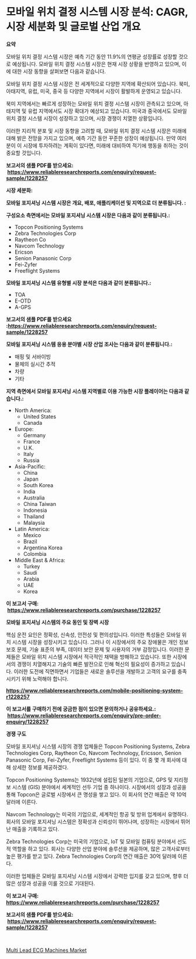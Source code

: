 <p><h1>모바일 위치 결정 시스템 시장 분석: CAGR, 시장 세분화 및 글로벌 산업 개요</h1></p><p><strong>요약</strong></p>
<p><p>모바일 위치 결정 시스템 시장은 예측 기간 동안 11.9%의 연평균 성장률로 성장할 것으로 예상됩니다. 모바일 위치 결정 시스템 시장은 현재 시장 상황을 반영하고 있으며, 이에 대한 시장 동향을 살펴보면 다음과 같습니다.</p><p>모바일 위치 결정 시스템 시장은 전 세계적으로 다양한 지역에 확산되어 있습니다. 북미, 아태지역, 유럽, 미국, 중국 등 다양한 지역에서 시장이 활발하게 운영되고 있습니다.</p><p>북미 지역에서는 빠르게 성장하는 모바일 위치 결정 시스템 시장이 관측되고 있으며, 아태지역 및 유럽 지역에서도 시장 확대가 예상되고 있습니다. 미국과 중국에서도 모바일 위치 결정 시스템 시장이 성장하고 있으며, 시장 경쟁이 치열한 상황입니다.</p><p>이러한 지리적 분포 및 시장 동향을 고려할 때, 모바일 위치 결정 시스템 시장은 미래에 대해 밝은 전망을 가지고 있으며, 예측 기간 동안 꾸준한 성장이 예상됩니다. 만약 여러분이 이 시장에 투자하려는 계획이 있다면, 미래에 대비하여 적기에 행동을 취하는 것이 중요할 것입니다.</p></p>
<p><strong>보고서의 샘플 PDF를 받으세요: &nbsp;<a href="https://www.reliableresearchreports.com/enquiry/request-sample/1228257">https://www.reliableresearchreports.com/enquiry/request-sample/1228257</a></strong></p>
<p><strong>시장 세분화:</strong></p>
<p><strong> 모바일 포지셔닝 시스템 시장은 개요, 배포, 애플리케이션 및 지역으로 더 분류됩니다. :</strong></p>
<p><strong>구성요소 측면에서는 모바일 포지셔닝 시스템 시장은 다음과 같이 분류됩니다.:</strong></p>
<p><ul><li>Topcon Positioning Systems</li><li>Zebra Technologies Corp</li><li>Raytheon Co</li><li>Navcom Technology</li><li>Ericson</li><li>Senion Panasonic Corp</li><li>Fei-Zyfer</li><li>Freeflight Systems</li></ul></p>
<p><strong> 모바일 포지셔닝 시스템 유형별 시장 분석은 다음과 같이 분류됩니다.:</strong></p>
<p><ul><li>TOA</li><li>E-OTD</li><li>A-GPS</li></ul></p>
<p><strong>보고서의 샘플 PDF를 받으세요 :<a href="https://www.reliableresearchreports.com/enquiry/request-sample/1228257">https://www.reliableresearchreports.com/enquiry/request-sample/1228257</a></strong></p>
<p><strong> 모바일 포지셔닝 시스템 응용 분야별 시장 산업 조사는 다음과 같이 분류됩니다.:</strong></p>
<p><ul><li>매핑 및 서바이빙</li><li>물체의 실시간 추적</li><li>차량</li><li>기타</li></ul></p>
<p><strong>지역 측면에서 모바일 포지셔닝 시스템 지역별로 이용 가능한 시장 플레이어는 다음과 같습니다.:</strong></p>
<p><ul>
    <li>
        North America:
        <ul>
            <li>United States</li>
            <li>Canada</li>
        </ul>
    </li>
    <li>
        Europe:
        <ul>
            <li>Germany</li>
            <li>France</li>
            <li>U.K.</li>
            <li>Italy</li>
            <li>Russia</li>
        </ul>
    </li>
    <li>
        Asia-Pacific:
        <ul>
            <li>China</li>
            <li>Japan</li>
            <li>South Korea</li>
            <li>India</li>
            <li>Australia</li>
            <li>China Taiwan</li>
            <li>Indonesia</li>
            <li>Thailand</li>
            <li>Malaysia</li>
        </ul>
    </li>
    <li>
        Latin America:
        <ul>
            <li>Mexico</li>
            <li>Brazil</li>
            <li>Argentina Korea</li>
            <li>Colombia</li>
        </ul>
    </li>
    <li>
        Middle East & Africa:
        <ul>
            <li>Turkey</li>
            <li>Saudi</li>
            <li>Arabia</li>
            <li>UAE</li>
            <li>Korea</li>
        </ul>
    </li>
    </ul></p>
<p><strong>이 보고서 구매: &nbsp;<a href="https://www.reliableresearchreports.com/purchase/1228257">https://www.reliableresearchreports.com/purchase/1228257</a></strong></p>
<p><strong>모바일 포지셔닝 시스템의 주요 동인 및 장벽 시장</strong></p>
<p><p>핵심 운전 요인은 정확성, 신속성, 안전성 및 편의성입니다. 이러한 특성들은 모바일 위치 시스템 시장을 성장시키고 있습니다. 그러나 이 시장에서의 주요 장애물은 개인 정보 보호 문제, 기술 표준의 부족, 데이터 보안 문제 및 사용자의 거부 감정입니다. 이러한 문제들은 모바일 위치 시스템 시장에서 적극적인 채택을 방해하고 있습니다. 또한 시장에서의 경쟁이 치열해지고 기술의 빠른 발전으로 인해 혁신의 필요성이 증가하고 있습니다. 이러한 도전에 직면하면서 기업들은 새로운 솔루션을 개발하고 고객의 요구를 충족시키기 위해 노력해야 합니다.</p></p>
<p><strong><a href="https://www.reliableresearchreports.com/mobile-positioning-system-r1228257">https://www.reliableresearchreports.com/mobile-positioning-system-r1228257</a></strong></p>
<p><strong>이 보고서를 구매하기 전에 궁금한 점이 있으면 문의하거나 공유하세요.: &nbsp;<a href="https://www.reliableresearchreports.com/enquiry/pre-order-enquiry/1228257">https://www.reliableresearchreports.com/enquiry/pre-order-enquiry/1228257</a></strong></p>
<p><strong>경쟁 구도</strong></p>
<p><p>모바일 포지셔닝 시스템 시장의 경쟁 업체들은 Topcon Positioning Systems, Zebra Technologies Corp, Raytheon Co, Navcom Technology, Ericsson, Senion Panasonic Corp, Fei-Zyfer, Freeflight Systems 등이 있다. 이 중 몇 개 회사에 대해 상세한 정보를 제공하겠다.</p><p>Topcon Positioning Systems는 1932년에 설립된 일본의 기업으로, GPS 및 지리정보 시스템 (GIS) 분야에서 세계적인 선두 기업 중 하나이다. 시장에서의 성장과 성공을 통해 Topcon은 글로벌 시장에서 큰 명성을 쌓고 있다. 이 회사의 연간 매출은 약 10억 달러에 이른다.</p><p>Navcom Technology는 미국의 기업으로, 세계적인 항공 및 방위 업계에서 유명하다. 회사의 모바일 포지셔닝 시스템은 정확성과 신뢰성이 뛰어나며, 성장하는 시장에서 뛰어난 매출을 기록하고 있다.</p><p>Zebra Technologies Corp는 미국의 기업으로, IoT 및 모바일 컴퓨팅 분야에서 선도적 역할을 하고 있다. 회사는 다양한 산업 분야에 솔루션을 제공하며, 많은 고객사로부터 높은 평가를 받고 있다. Zebra Technologies Corp의 연간 매출은 30억 달러에 이른다.</p><p>이러한 업체들은 모바일 포지셔닝 시스템 시장에서 강력한 입지를 갖고 있으며, 향후 더 많은 성장과 성공을 이룰 것으로 기대된다.</p></p>
<p><strong>이 보고서 구매: &nbsp; <a href="https://www.reliableresearchreports.com/purchase/1228257">https://www.reliableresearchreports.com/purchase/1228257</a></strong></p>
<p><strong>보고서의 샘플 PDF를 받으세요: &nbsp;<a href="https://www.reliableresearchreports.com/enquiry/request-sample/1228257">https://www.reliableresearchreports.com/enquiry/request-sample/1228257</a></strong><strong></strong></p>
<p>&nbsp;</p>
<p><p><a href="https://meowing-canidae-761.notion.site/Multi-Lead-ECG-Machines-Market-Analysis-and-Sze-Forecasted-for-period-from-2024-to-2031-0615ef20cc2e4526aa7ab58d54688300">Multi Lead ECG Machines Market</a></p></p>